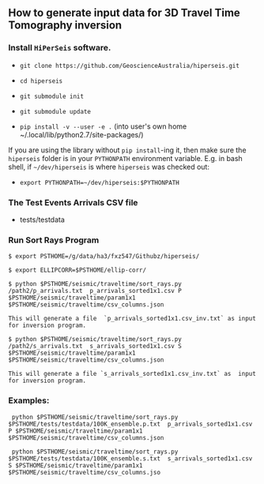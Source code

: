 ## How to generate input data for 3D Travel Time Tomography inversion

### Install `HiPerSeis` software.



-  ``git clone https://github.com/GeoscienceAustralia/hiperseis.git``
- ``cd hiperseis``
- ``git submodule init``
- ``git submodule update``

- ``pip install -v --user -e .`` (into user's own home ~/.local/lib/python2.7/site-packages/)


If you are using the library without ``pip install``-ing it, then make sure the ``hiperseis`` folder
is in your ``PYTHONPATH`` environment variable.  E.g. in bash shell, if ``~/dev/hiperseis`` is where
``hiperseis`` was checked out:

- ``export PYTHONPATH=~/dev/hiperseis:$PYTHONPATH``


### The Test Events Arrivals CSV file

- tests/testdata    


### Run Sort Rays Program
    
    $ export PSTHOME=/g/data/ha3/fxz547/Githubz/hiperseis/
    
    $ export ELLIPCORR=$PSTHOME/ellip-corr/
    
    $ python $PSTHOME/seismic/traveltime/sort_rays.py /path2/p_arrivals.txt  p_arrivals_sorted1x1.csv P $PSTHOME/seismic/traveltime/param1x1 $PSTHOME/seismic/traveltime/csv_columns.json
    
    This will generate a file  `p_arrivals_sorted1x1.csv_inv.txt` as input for inversion program.
    
    $ python $PSTHOME/seismic/traveltime/sort_rays.py /path2/s_arrivals.txt  s_arrivals_sorted1x1.csv S $PSTHOME/seismic/traveltime/param1x1 $PSTHOME/seismic/traveltime/csv_columns.json
    
    This will generate a file `s_arrivals_sorted1x1.csv_inv.txt` as  input for inversion program.
    
### Examples:

     python $PSTHOME/seismic/traveltime/sort_rays.py $PSTHOME/tests/testdata/100K_ensemble.p.txt  p_arrivals_sorted1x1.csv P $PSTHOME/seismic/traveltime/param1x1 $PSTHOME/seismic/traveltime/csv_columns.json
     
     python $PSTHOME/seismic/traveltime/sort_rays.py $PSTHOME/tests/testdata/100K_ensemble.s.txt  s_arrivals_sorted1x1.csv S $PSTHOME/seismic/traveltime/param1x1 $PSTHOME/seismic/traveltime/csv_columns.jso
    
